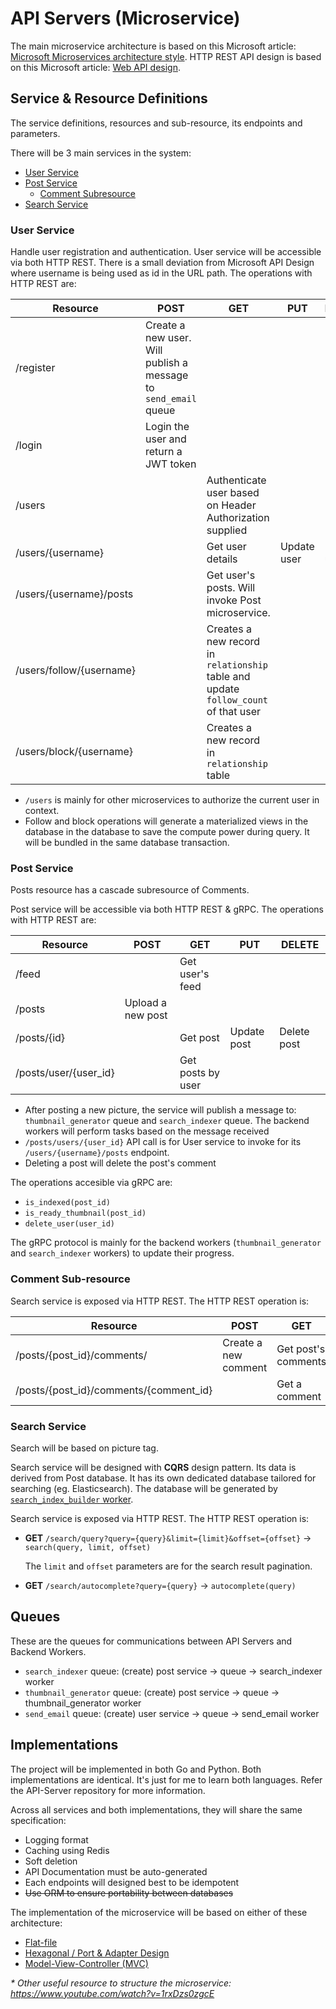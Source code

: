 # API Servers (Microservice)

The main microservice architecture is based on this Microsoft article: [Microsoft Microservices architecture style](https://docs.microsoft.com/en-us/azure/architecture/guide/architecture-styles/microservices). HTTP REST API design is based on this Microsoft article: [Web API design](https://docs.microsoft.com/en-us/azure/architecture/best-practices/api-design).

## Service & Resource Definitions

The service definitions, resources and sub-resource, its endpoints and parameters.

There will be 3 main services in the system:

- [User Service](#User-Service)
- [Post Service](#Post-Service)
  - [Comment Subresource](#Comment-Sub-resource)
- [Search Service](#Search-Service)

### User Service

Handle user registration and authentication. User service will be accessible via both HTTP REST. There is a small deviation from Microsoft API Design where username is being used as id in the URL path. The operations with HTTP REST are:

| Resource | POST | GET | PUT | DELETE |
|----------|------|-----|-----|--------|
| /register | Create a new user. Will publish a message to `send_email` queue | | | |
| /login | Login the user and return a JWT token | | | |
| /users | | Authenticate user based on Header Authorization supplied | | |
| /users/{username} | | Get user details | Update user | Delete user |
| /users/{username}/posts | | Get user's posts. Will invoke Post microservice. | | |
| /users/follow/{username} | | Creates a new record in `relationship` table and update `follow_count` of that user | | |
| /users/block/{username} | | Creates a new record in `relationship` table | | |

- `/users` is mainly for other microservices to authorize the current user in context.
- Follow and block operations will generate a materialized views in the database in the database to save the compute power during query. It will be bundled in the same database transaction.

### Post Service

Posts resource has a cascade subresource of Comments.

Post service will be accessible via both HTTP REST & gRPC. The operations with HTTP REST are:

| Resource | POST | GET | PUT | DELETE |
|----------|------|-----|-----|--------|
| /feed    | | Get user's feed | | |
| /posts   | Upload a new post | | |
| /posts/{id} | | Get post | Update post | Delete post |
| /posts/user/{user_id} | | Get posts by user | | |
  
- After posting a new picture, the service will publish a message to: `thumbnail_generator` queue and `search_indexer` queue. The backend workers will perform tasks based on the message received
- `/posts/users/{user_id}` API call is for User service to invoke for its `/users/{username}/posts` endpoint.
- Deleting a post will delete the post's comment

The operations accesible via gRPC are:

- `is_indexed(post_id)`
- `is_ready_thumbnail(post_id)`
- `delete_user(user_id)`

The gRPC protocol is mainly for the backend workers (`thumbnail_generator` and `search_indexer` workers) to update their progress.

### Comment Sub-resource

Search service is exposed via HTTP REST. The HTTP REST operation is:

| Resource | POST | GET | PUT | DELETE |
|----------|------|-----|-----|--------|
| /posts/{post_id}/comments/ | Create a new comment | Get post's comments | | |
| /posts/{post_id}/comments/{comment_id} | | Get a comment | Edit post comment | Delete comment

### Search Service

Search will be based on picture tag. 

Search service will be designed with **CQRS** design pattern. Its data is derived from Post database. It has its own dedicated database tailored for searching (eg. Elasticsearch). The database will be generated by [`search_index_builder` worker](https://github.com/yafig/spec/blob/master/backend.md#search_index_builder-worker).

Search service is exposed via HTTP REST. The HTTP REST operation is:

- **GET** `/search/query?query={query}&limit={limit}&offset={offset}` -> `search(query, limit, offset)`

  The `limit` and `offset` parameters are for the search result pagination.
- **GET** `/search/autocomplete?query={query}` -> `autocomplete(query)`

## Queues

These are the queues for communications between API Servers and Backend Workers.

- `search_indexer` queue: (create) post service -> queue -> search_indexer worker
- `thumbnail_generator` queue: (create) post service -> queue -> thumbnail_generator worker
- `send_email` queue: (create) user service -> queue -> send_email worker

## Implementations

The project will be implemented in both Go and Python. Both implementations are identical. It's just for me to learn both languages. Refer the API-Server repository for more information.

Across all services and both implementations, they will share the same specification:

- Logging format
- Caching using Redis
- Soft deletion
- API Documentation must be auto-generated
- Each endpoints will designed best to be idempotent
- ~~Use ORM to ensure portability between databases~~

The implementation of the microservice will be based on either of these architecture:

- [Flat-file](https://www.calhoun.io/flat-application-structure/)
- [Hexagonal / Port & Adapter Design](https://www.calhoun.io/moving-towards-domain-driven-design-in-go/)
- [Model-View-Controller (MVC)](https://www.calhoun.io/using-mvc-to-structure-go-web-applications/)

*\* Other useful resource to structure the microservice: https://www.youtube.com/watch?v=1rxDzs0zgcE*
